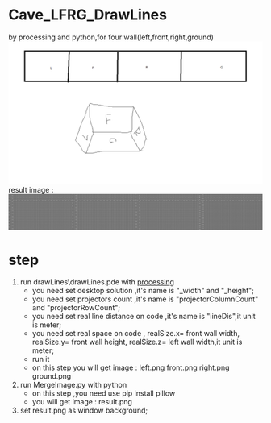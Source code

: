 # Cave_LFRG_DrawLines
 by processing and python,for four wall(left,front,right,ground)
 ![](./other/viewImage.png)
 result image :
 ![](./result.png)
# step
1.	run drawLines\drawLines.pde with [processing](https://processing.org/download)
	-	you need set desktop solution ,it's name is "_width" and "_height";
	-	you need set projectors count ,it's name is "projectorColumnCount" and "projectorRowCount";
	-	you need set real line distance on code ,it's name is "lineDis",it unit is meter;
	-	you need set real space on code , realSize.x= front wall width, realSize.y= front wall height, realSize.z= left wall width,it unit is meter;
	-	run it
	-	on this step you will get image : left.png front.png right.png ground.png 
2.	run MergeImage.py with python
	-	on this step ,you need use pip install pillow
	-	you will get image : result.png
3.	set result.png as window background;